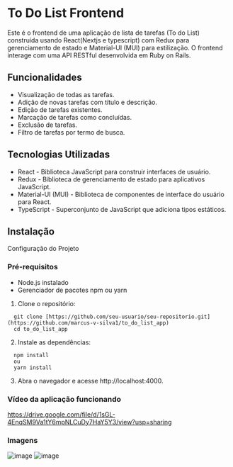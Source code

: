 # To Do List Frontend
Este é o frontend de uma aplicação de lista de tarefas (To do List) construída usando React(Nextjs e typescript) com Redux para gerenciamento de estado e Material-UI (MUI) para estilização. O frontend interage com uma API RESTful desenvolvida em Ruby on Rails.


## Funcionalidades
- Visualização de todas as tarefas.
- Adição de novas tarefas com título e descrição.
- Edição de tarefas existentes.
- Marcação de tarefas como concluídas.
- Exclusão de tarefas.
- Filtro de tarefas por termo de busca.

## Tecnologias Utilizadas
- React - Biblioteca JavaScript para construir interfaces de usuário.
- Redux - Biblioteca de gerenciamento de estado para aplicativos JavaScript.
- Material-UI (MUI) - Biblioteca de componentes de interface do usuário para React.
- TypeScript - Superconjunto de JavaScript que adiciona tipos estáticos.

## Instalação
Configuração do Projeto
### Pré-requisitos
- Node.js instalado
- Gerenciador de pacotes npm ou yarn
1. Clone o repositório:
```terminal
  git clone [https://github.com/seu-usuario/seu-repositorio.git](https://github.com/marcus-v-silva1/to_do_list_app)
  cd to_do_list_app
```
2. Instale as dependências:
```terminal
  npm install
  ou
  yarn install
```
3. Abra o navegador e acesse http://localhost:4000.

### Vídeo da aplicação funcionando
https://drive.google.com/file/d/1sGL-4EnqSM9Va1tY6mpNLCuDy7HaY5Y3/view?usp=sharing

### Imagens
![image](https://github.com/user-attachments/assets/ce19eba0-a54a-407d-867e-6a4ac95e753e)
![image](https://github.com/user-attachments/assets/c50d5c0e-a4ae-4b84-818d-83a38474a3ea)


